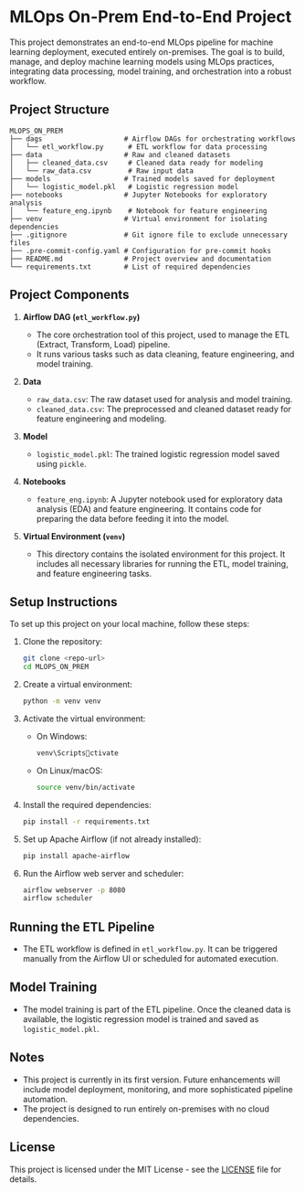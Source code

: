 
# MLOps On-Prem End-to-End Project

This project demonstrates an end-to-end MLOps pipeline for machine learning deployment, executed entirely on-premises. The goal is to build, manage, and deploy machine learning models using MLOps practices, integrating data processing, model training, and orchestration into a robust workflow.

## Project Structure

```
MLOPS_ON_PREM
├── dags                    # Airflow DAGs for orchestrating workflows
│   └── etl_workflow.py      # ETL workflow for data processing
├── data                    # Raw and cleaned datasets
│   ├── cleaned_data.csv     # Cleaned data ready for modeling
│   └── raw_data.csv         # Raw input data
├── models                  # Trained models saved for deployment
│   └── logistic_model.pkl   # Logistic regression model
├── notebooks               # Jupyter Notebooks for exploratory analysis
│   └── feature_eng.ipynb    # Notebook for feature engineering
├── venv                    # Virtual environment for isolating dependencies
├── .gitignore              # Git ignore file to exclude unnecessary files
├── .pre-commit-config.yaml # Configuration for pre-commit hooks
├── README.md               # Project overview and documentation
└── requirements.txt        # List of required dependencies
```

## Project Components

1. **Airflow DAG (`etl_workflow.py`)**  
   - The core orchestration tool of this project, used to manage the ETL (Extract, Transform, Load) pipeline.
   - It runs various tasks such as data cleaning, feature engineering, and model training.

2. **Data**  
   - `raw_data.csv`: The raw dataset used for analysis and model training.
   - `cleaned_data.csv`: The preprocessed and cleaned dataset ready for feature engineering and modeling.

3. **Model**  
   - `logistic_model.pkl`: The trained logistic regression model saved using `pickle`.

4. **Notebooks**  
   - `feature_eng.ipynb`: A Jupyter notebook used for exploratory data analysis (EDA) and feature engineering. It contains code for preparing the data before feeding it into the model.

5. **Virtual Environment (`venv`)**  
   - This directory contains the isolated environment for this project. It includes all necessary libraries for running the ETL, model training, and feature engineering tasks.

## Setup Instructions

To set up this project on your local machine, follow these steps:

1. Clone the repository:
   ```bash
   git clone <repo-url>
   cd MLOPS_ON_PREM
   ```

2. Create a virtual environment:
   ```bash
   python -m venv venv
   ```

3. Activate the virtual environment:
   - On Windows:
     ```bash
     venv\Scriptsctivate
     ```
   - On Linux/macOS:
     ```bash
     source venv/bin/activate
     ```

4. Install the required dependencies:
   ```bash
   pip install -r requirements.txt
   ```

5. Set up Apache Airflow (if not already installed):
   ```bash
   pip install apache-airflow
   ```

6. Run the Airflow web server and scheduler:
   ```bash
   airflow webserver -p 8080
   airflow scheduler
   ```

## Running the ETL Pipeline

- The ETL workflow is defined in `etl_workflow.py`. It can be triggered manually from the Airflow UI or scheduled for automated execution.

## Model Training

- The model training is part of the ETL pipeline. Once the cleaned data is available, the logistic regression model is trained and saved as `logistic_model.pkl`.

## Notes

- This project is currently in its first version. Future enhancements will include model deployment, monitoring, and more sophisticated pipeline automation.
- The project is designed to run entirely on-premises with no cloud dependencies.

## License

This project is licensed under the MIT License - see the [LICENSE](LICENSE) file for details.

